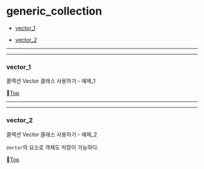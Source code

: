 # generic_collection

* [vector_1](#vector_1)


* [vector_2](#vector_2)

---
---

### vector_1

콜렉션 Vector 클래스 사용하기 - 예제_1

:camel:[Top](#generic_collection)

---
---

### vector_2

콜렉션 Vector 클래스 사용하기 - 예제_2

``Vector``의 요소로 객체도 저장이 가능하다.

:camel:[Top](#generic_collection)